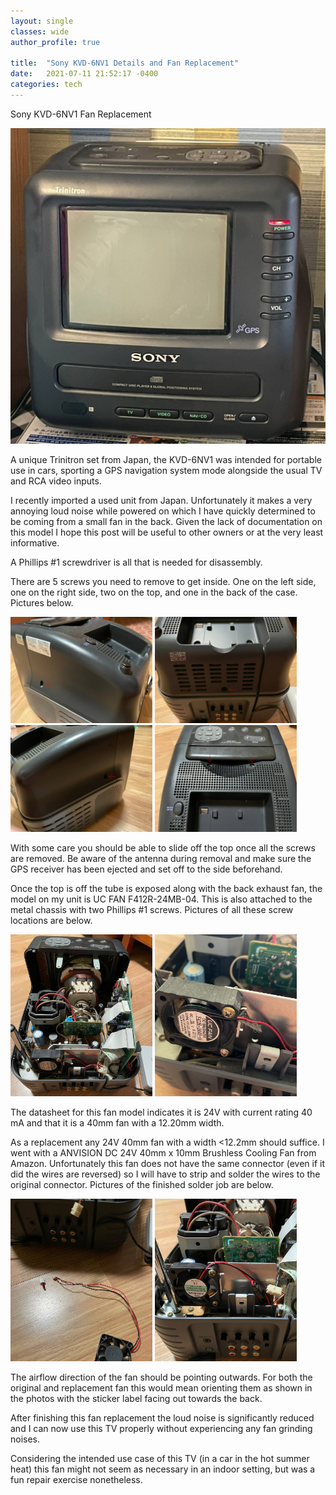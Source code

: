 ```yaml
---
layout: single
classes: wide
author_profile: true

title:  "Sony KVD-6NV1 Details and Fan Replacement"
date:   2021-07-11 21:52:17 -0400
categories: tech
---
```

Sony KVD-6NV1 Fan Replacement

<img src="/omni/img/kvd-6nv1-01.jpg" alt="Sony KVD-6NV1" width="600" />

A unique Trinitron set from Japan, the KVD-6NV1 was intended for portable use in cars, sporting a GPS navigation system mode alongside the usual TV and RCA video inputs.

I recently imported a used unit from Japan. Unfortunately it makes a very annoying loud noise while powered on which I have quickly determined to be coming from a small fan in the back. Given the lack of documentation on this model I hope this post will be useful to other owners or at the very least informative.

A Phillips #1 screwdriver is all that is needed for disassembly.

There are 5 screws you need to remove to get inside. One on the left side, one on the right side, two on the top, and one in the back of the case. Pictures below.

<img src="/omni/img/kvd-side-1.jpg" alt="Sony KVD-6NV1" width="45%" />
<img src="/omni/img/kvd-side-2.jpg" alt="Sony KVD-6NV1" width="45%" />

<img src="/omni/img/kvd-side-3.jpg" alt="Sony KVD-6NV1" width="45%" />
<img src="/omni/img/kvd-side-4.jpg" alt="Sony KVD-6NV1" width="45%" />

With some care you should be able to slide off the top once all the screws are removed. Be aware of the antenna during removal and make sure the GPS receiver has been ejected and set off to the side beforehand.

Once the top is off the tube is exposed along with the back exhaust fan, the model on my unit is UC FAN F412R-24MB-04.
This is also attached to the metal chassis with two Phillips #1 screws. Pictures of all these screw locations are below.

<img src="/omni/img/kvd-opened-1.jpg" alt="Sony KVD-6NV1" width="45%" />
<img src="/omni/img/kvd-opened-2.jpg" alt="Sony KVD-6NV1" width="45%" />

The datasheet for this fan model indicates it is 24V with current rating 40 mA and that it is a 40mm fan with a 12.20mm width.

As a replacement any 24V 40mm fan with a width <12.2mm should suffice. I went with a ANVISION DC 24V 40mm x 10mm Brushless Cooling Fan from Amazon. Unfortunately this fan does not have the same connector (even if it did the wires are reversed) so I will have to strip and solder the wires to the original connector. Pictures of the finished solder job are below.

<img src="/omni/img/kvd-replacement-1.jpg" alt="Sony KVD-6NV1" width="45%" />
<img src="/omni/img/kvd-replacement-2.jpg" alt="Sony KVD-6NV1" width="45%" />

<!-- Note that this fan is has a noise rating 23dBA which is near equivalent to the original fan. I considered using a Noctua NF-A4x10 fan to make it quieter (17.9 dBA), but did not want to deal with the additional work needed to run a 12V fan. -->

The airflow direction of the fan should be pointing outwards. For both the original and replacement fan this would mean orienting them as shown in the photos with the sticker label facing out towards the back.

After finishing this fan replacement the loud noise is significantly reduced and I can now use this TV properly without experiencing any fan grinding noises.

Considering the intended use case of this TV (in a car in the hot summer heat) this fan might not seem as necessary in an indoor setting, but was a fun repair exercise nonetheless.
